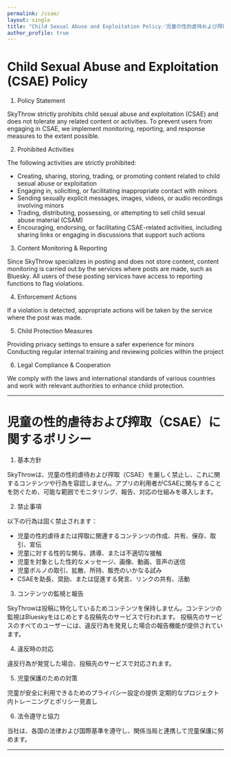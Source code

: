 ```yaml
---
permalink: /csae/
layout: single
title: "Child Sexual Abuse and Exploitation Policy／児童の性的虐待および搾取に関するポリシー"
author_profile: true
---
```

# Child Sexual Abuse and Exploitation (CSAE) Policy

1. Policy Statement

SkyThrow strictly prohibits child sexual abuse and exploitation (CSAE) and does not tolerate any related content or activities. To prevent users from engaging in CSAE, we implement monitoring, reporting, and response measures to the extent possible.

2. Prohibited Activities

The following activities are strictly prohibited:

- Creating, sharing, storing, trading, or promoting content related to child sexual abuse or exploitation
- Engaging in, soliciting, or facilitating inappropriate contact with minors
- Sending sexually explicit messages, images, videos, or audio recordings involving minors
- Trading, distributing, possessing, or attempting to sell child sexual abuse material (CSAM)
- Encouraging, endorsing, or facilitating CSAE-related activities, including sharing links or engaging in discussions that support such actions

3. Content Monitoring & Reporting

Since SkyThrow specializes in posting and does not store content, content monitoring is carried out by the services where posts are made, such as Bluesky.
All users of these posting services have access to reporting functions to flag violations.

4. Enforcement Actions

If a violation is detected, appropriate actions will be taken by the service where the post was made.

5. Child Protection Measures

Providing privacy settings to ensure a safer experience for minors
Conducting regular internal training and reviewing policies within the project

6. Legal Compliance & Cooperation

We comply with the laws and international standards of various countries and work with relevant authorities to enhance child protection.

* * *

# 児童の性的虐待および搾取（CSAE）に関するポリシー

1. 基本方針

SkyThrowは、児童の性的虐待および搾取（CSAE）を厳しく禁止し、これに関するコンテンツや行為を容認しません。アプリの利用者がCSAEに関与することを防ぐため、可能な範囲でモニタリング、報告、対応の仕組みを導入します。

2. 禁止事項

以下の行為は固く禁止されます：
- 児童の性的虐待または搾取に関連するコンテンツの作成、共有、保存、取引、宣伝
- 児童に対する性的な関与、誘導、または不適切な接触
- 児童を対象とした性的なメッセージ、画像、動画、音声の送信
- 児童ポルノの取引、拡散、所持、販売のいかなる試み
- CSAEを助長、奨励、または促進する発言、リンクの共有、活動

3. コンテンツの監視と報告

SkyThrowは投稿に特化しているためコンテンツを保持しません。コンテンツの監視はBlueskyをはじめとする投稿先のサービスで行われます。
投稿先のサービスのすべてのユーザーには、違反行為を発見した場合の報告機能が提供されています。

4. 違反時の対応

違反行為が発覚した場合、投稿先のサービスで対応されます。

5. 児童保護のための対策

児童が安全に利用できるためのプライバシー設定の提供
定期的なプロジェクト内トレーニングとポリシー見直し

6. 法令遵守と協力

当社は、各国の法律および国際基準を遵守し、関係当局と連携して児童保護に努めます。

* * *